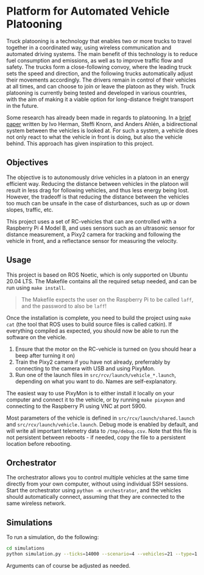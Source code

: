 # Platform for Automated Vehicle Platooning
Truck platooning is a technology that enables two or more trucks to travel together in a coordinated way, using wireless communication and automated driving systems. The main benefit of this technology is to reduce fuel consumption and emissions, as well as to improve traffic flow and safety. The trucks form a close-following convoy, where the leading truck sets the speed and direction, and the following trucks automatically adjust their movements accordingly. The drivers remain in control of their vehicles at all times, and can choose to join or leave the platoon as they wish. Truck platooning is currently being tested and developed in various countries, with the aim of making it a viable option for long-distance freight transport in the future.

Some research has already been made in regards to platooning. In a [brief paper](https://www.sciencedirect.com/science/article/abs/pii/S0005109817301838) written by Ivo Herman, Steffi Knorn, and Anders Ahlén, a bidirectional system between the vehicles is looked at. For such a system, a vehicle does not only react to what the vehicle in front is doing, but also the vehicle behind. This approach has given inspiration to this project.

## Objectives
The objective is to autonomously drive vehicles in a platoon in an energy efficient way. Reducing the distance between vehicles in the platoon will result in less drag for following vehicles, and thus less energy being lost. However, the tradeoff is that reducing the distance between the vehicles too much can be unsafe in the case of disturbances, such as up or down slopes, traffic, etc.

This project uses a set of RC-vehicles that can are controlled with a Raspberry Pi 4 Model B, and uses sensors such as an ultrasonic sensor for distance measurement, a Pixy2 camera for tracking and following the vehicle in front, and a reflectance sensor for measuring the velocity.

## Usage
This project is based on ROS Noetic, which is only supported on Ubuntu 20.04 LTS. The Makefile contains all the required setup needed, and can be run using `make install`.

> The Makefile expects the user on the Raspberry Pi to be called `laff`, and the password to also be `laff`!

Once the installation is complete, you need to build the project using `make cat` (the tool that ROS uses to build source files is called catkin). If everything compiled as expected, you should now be able to run the software on the vehicle.

1. Ensure that the motor on the RC-vehicle is turned on (you should hear a beep after turning it on)
2. Train the Pixy2 camera if you have not already, preferrably by connecting to the camera with USB and using PixyMon.
2. Run one of the launch files in `src/rcv/launch/vehicle_*.launch`, depending on what you want to do. Names are self-explanatory.

The easiest way to use PixyMon is to either install it locally on your computer and connect it to the vehicle, or by running `make pixymon` and connecting to the Raspberry Pi using VNC at port 5900.

Most parameters of the vehicle is defined in `src/rcv/launch/shared.launch` and `src/rcv/launch/vehicle.launch`. Debug mode is enabled by default, and will write all important telemetry data to `/tmp/debug.csv`. Note that this file is not persistent between reboots - if needed, copy the file to a persistent location before rebooting.

## Orchestrator
The orchestrator allows you to control multiple vehicles at the same time directly from your own computer, without using individual SSH sessions. Start the orchestrator using `python -m orchestrator`, and the vehicles should automatically connect, assuming that they are connected to the same wireless network.

## Simulations
To run a simulation, do the following:
```bash
cd simulations
python simulation.py --ticks=14000 --scenario=4 --vehicles=21 --type=1 --model=5 --period=0.01`
```
Arguments can of course be adjusted as needed.